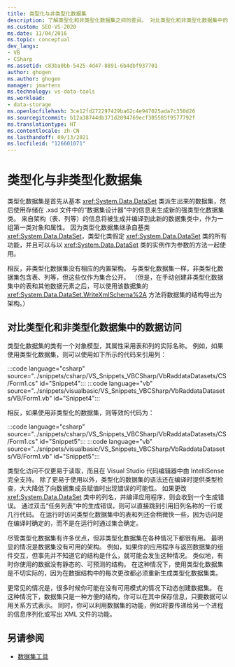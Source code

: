 ```yaml
---
title: 类型化与非类型化数据集
description: 了解类型化和非类型化数据集之间的差异。 对比类型化和非类型化数据集中的数据访问。
ms.custom: SEO-VS-2020
ms.date: 11/04/2016
ms.topic: conceptual
dev_langs:
- VB
- CSharp
ms.assetid: c83ba0bb-5425-4d47-8891-6b4dbf937701
author: ghogen
ms.author: ghogen
manager: jmartens
ms.technology: vs-data-tools
ms.workload:
- data-storage
ms.openlocfilehash: 3ce12fd272297429ba62c4e947025ada7c350d26
ms.sourcegitcommit: b12a38744db371d2894769ecf305585f9577792f
ms.translationtype: HT
ms.contentlocale: zh-CN
ms.lasthandoff: 09/13/2021
ms.locfileid: "126601071"
---
```

# <a name="typed-vs-untyped-datasets"></a>类型化与非类型化数据集
类型化数据集是首先从基本 <xref:System.Data.DataSet> 类派生出来的数据集，然后使用存储在 .xsd 文件中的“数据集设计器”中的信息来生成新的强类型化数据集类。 来自架构（表、列等）的信息将被生成并编译到此新的数据集类中，作为一组第一类对象和属性。 因为类型化数据集继承自基类 <xref:System.Data.DataSet>，类型化类假定 <xref:System.Data.DataSet> 类的所有功能，并且可以与以 <xref:System.Data.DataSet> 类的实例作为参数的方法一起使用。

相反，非类型化数据集没有相应的内置架构。 与类型化数据集一样，非类型化数据集包含表、列等，但这些仅作为集合公开。 （但是，在手动创建非类型化数据集中的表和其他数据元素之后，可以使用该数据集的 <xref:System.Data.DataSet.WriteXmlSchema%2A> 方法将数据集的结构导出为架构。）

## <a name="contrast-data-access-in-typed-and-untyped-datasets"></a>对比类型化和非类型化数据集中的数据访问
类型化数据集的类有一个对象模型，其属性采用表和列的实际名称。 例如，如果使用类型化数据集，则可以使用如下所示的代码来引用列：

:::code language="csharp" source="../snippets/csharp/VS_Snippets_VBCSharp/VbRaddataDatasets/CS/Form1.cs" id="Snippet4":::
:::code language="vb" source="../snippets/visualbasic/VS_Snippets_VBCSharp/VbRaddataDatasets/VB/Form1.vb" id="Snippet4":::

相反，如果使用非类型化的数据集，则等效的代码为：

:::code language="csharp" source="../snippets/csharp/VS_Snippets_VBCSharp/VbRaddataDatasets/CS/Form1.cs" id="Snippet5":::
:::code language="vb" source="../snippets/visualbasic/VS_Snippets_VBCSharp/VbRaddataDatasets/VB/Form1.vb" id="Snippet5":::

类型化访问不仅更易于读取，而且在 Visual Studio 代码编辑器中由 IntelliSense 完全支持。 除了更易于使用以外，类型化的数据集的语法还在编译时提供类型检查，大大降低了向数据集成员赋值时出现错误的可能性。 如果更改 <xref:System.Data.DataSet> 类中的列名，并编译应用程序，则会收到一个生成错误。 通过双击“任务列表”中的生成错误，则可以直接跳到引用旧列名称的一行或几行代码。 在运行时访问类型化数据集中的表和列还会稍微快一些，因为访问是在编译时确定的，而不是在运行时通过集合确定。

尽管类型化数据集有许多优点，但非类型化数据集在各种情况下都很有用。 最明显的情况是数据集没有可用的架构。 例如，如果你的应用程序与返回数据集的组件交互，但事先并不知道它的结构是什么，就可能会发生这种情况。 类似地，有时你使用的数据没有静态的、可预测的结构。 在这种情况下，使用类型化数据集是不切实际的，因为在数据结构中的每次更改都必须重新生成类型化数据集类。

更常见的情况是，很多时候你可能在没有可用模式的情况下动态创建数据集。 在这种情况下，数据集只是一种方便的结构，你可以在其中保存信息，只要数据可以用关系方式表示。 同时，你可以利用数据集的功能，例如将要传递给另一个进程的信息序列化或写出 XML 文件的功能。

## <a name="see-also"></a>另请参阅

- [数据集工具](../data-tools/dataset-tools-in-visual-studio.md)
